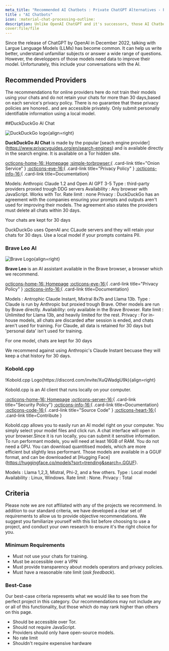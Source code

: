 ```yaml
---
meta_title: "Recommended AI Chatbots : Private ChatGPT Alternatives - Privacy Guides"
title : "AI Chatbots"
icon: :material-chat-processing-outline:
description: Unlike OpenAI ChatGPT and it's successors, those AI Chatbots do not train their models using your conversations.
cover:file/file
---
```

Since the release of ChatGPT by OpenAI in December 2022, talking with Largue Language Models (LLMs) has become common. It can help us write better, understand unfamiliar subjects or answer a wide range of questions. However, the developpers of those models need data to improve their model. Unfortunately, this include your conversations with the AI.

## Recommended Providers

The recommendations for online providers here do not train their models using your chats and do not retain your chats for more than 30 days,based on each service's privacy policy. There is no guarantee that these privacy policies are honored.. and are accessible privately. Only submit personally identifiable information using a local model.

##DuckDuckGo AI Chat
<div class="admonition recommendation" markdown>

![DuckDuckGo logo](assets/img/search-engines/duckduckgo.svg){align=right}

**DuckDuckGo AI Chat** is made by the popular [seach engine provider] (https://www.privacyguides.org/en/search-engines) and is available directly in the search engine. It is available on a Tor hidden site.

[octicons-home-16: Homepage](https://duckduckgo.com/aichat)
[:simple-torbrowser:](https://duckduckgogg42xjoc72x3sjasowoarfbgcmvfimaftt6twagswzczad.onion/aichat){ .card-link title="Onion Service" }
[:octicons-eye-16:](https://duckduckgo.com/aichat/privacy-terms){ .card-link title="Privacy Policy" }
[:octicons-info-16:](https://help.duckduckgo.com){ .card-link title=Documentation}

</details>

</div>

Models: Anthropic Claude 1.2 and Open AI GPT 3-5
Type : third-party providers proxied trough DDG servers
Availability : Any browser with JavaScript. Works with Tor.
Rate limit : none
Privacy : DuckDuckGo has an agreement with the companies ensuring your prompts and outputs aren't used for improving their models. The agreement also states the providers must delete all chats within 30 days.

<div class="admonition danger" markdown>
<p class="admonition-title">Your chats are kept for 30 days</p>
DuckDuckGo uses OpenAI anc CLaude servers and they will retain your chats for 30 days. Use a local model if your prompts contains PII.
</div>
  
### Brave Leo AI

<div class="admonition recommendation" markdown>

![Brave Logo](assets/img/browsers/brave.svg){align=right}

**Brave Leo** is an AI assistant available in the Brave browser, a browser which we recommend.

[octicons-home-16: Homepage](https://brave.com/leo)
[:octicons-eye-16:](https://brave.com/privacy/browser/#brave-leo){ .card-link title="Privacy Policy" }
[:octicons-info-16:](https://github.com/brave/brave-browser/wiki/Brave-Leo){ .card-link title=Documentation}

</details>
</div>

Models : Antrophic Claude Instant, Mixtral 8x7b and Llama 13b.
Type : Claude is run by Anthropic but proxied trough Brave. Other models are run by Brave directly.
Availability: only available in the Brave Browser.
Rate limit : Unlimited for Llama 13b, and heavily limited for the rest.
Privacy : For in-house models, all chats are discarded after session is ended, and chats aren't used for training. For Claude, all data is retained for 30 days but 'personal data' isn't used for training.


<div class="admonition danger" markdown>
<p class="admonition-title">For one model, chats are kept for 30 days</p>
We recommend against using Anthropic's Claude Instant becuase they will keep a chat history for 30 days.
</div>

### Kobold.cpp
<div class="admonition recommendation" markdown>
!Kobold.cpp Logo(https://discord.com/invite/XuQWadgU9k){align=right}

Kobold.cpp is an AI client that runs locally on your computer.



[:octicons-home-16: Homepage](https://github.com/LostRuins/koboldcpp)
[:octicons-server-16:](https://github.com/LostRuins/koboldcpp/blob/2f3597c29abea8b6da28f21e714b6b24a5aca79b/SECURITY.md){ .card-link title="Security Policy"}
[:octicons-info-16:](https://github.com/LostRuins/koboldcpp/wiki){ .card-link title=Documentation}
[:octicons-code-16:](https://github.com/LostRuins/koboldcpp){ .card-link title="Source Code" }
[:octicons-heart-16:](){ .card-link title=Contribute }

</details>
</div>

Kobold.cpp allows you to easily run an AI model right on your computer. You simply select your model files and click run. A chat interface will open in your browser.Since it is run locally, you can submit it sensitive information.
To run performant models, you will need at least 16GB of RAM. You do not need a GPU. You can download quantitised models, which are more efficient but slightly less performant. Those models are available in a GGUF format, and can be downloaded at [Hugging Face] (https://huggingface.co/models?sort=trending&search=.GGUF).

Models : Llama 1,2,3, Mistral, Phi-2, and a few others.
Type : Local model
Availability : Linux, Windows.
Rate limit : None.
Privacy : Total

## Criteria

Please note we are not affiliated with any of the projects we recommend. In addition to our standard criteria, we have developed a clear set of requirements to allow us to provide objective recommendations. We suggest you familiarize yourself with this list before choosing to use a project, and conduct your own research to ensure it's the right choice for you.

### Minimum Requirements

- Must not use your chats for training.
- Must be accessible over a VPN
- Must provide transparency about models operators and privacy policies.
- Must have a reasonable rate limit (*ask feedback*).

### Best-Case

Our best-case criteria represents what we would like to see from the perfect project in this category. Our recommendations may not include any or all of this functionality, but those which do may rank higher than others on this page.

- Should be accessible over Tor.
- Should not require JavaScript.
- Providers should only have open-source models.
- No rate limit
- Shouldn't require expensive hardware
